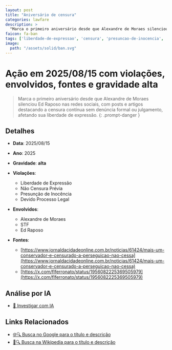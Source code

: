 ```yaml
---
layout: post
title: "Aniversário de censura"
categories: lawfare
description: > 
  "Marca o primeiro aniversário desde que Alexandre de Moraes silenciou Ed Raposo nas redes sociais, com posts e artigos destacando a censura contínua sem denúncia formal ou julgamento, afetando sua liberdade de expressão."
faicon: fa-ban
tags: ['liberdade-de-expressao', 'censura', 'presuncao-de-inocencia', 'devido-processo-legal', 'alexandre-de-moraes', 'stf', 'ed-raposo', 'gravidade-alta', 'censura', 'stf', 'perseguicao', 'bolsonarista']
image:
  path: "/assets/solid/ban.svg"
---
```


# Ação em 2025/08/15 com violações, envolvidos, fontes e gravidade alta

> Marca o primeiro aniversário desde que Alexandre de Moraes silenciou Ed Raposo nas redes sociais, com posts e artigos destacando a censura contínua sem denúncia formal ou julgamento, afetando sua liberdade de expressão.
{: .prompt-danger }

## Detalhes
- **Data**: 2025/08/15
- **Ano**: 2025
- **Gravidade**: **alta** <i class="fas fa-ban"></i>

- **Violações**:
  - Liberdade de Expressão
  - Não Censura Prévia
  - Presunção de Inocência
  - Devido Processo Legal
- **Envolvidos**:
  - Alexandre de Moraes
  - STF
  - Ed Raposo
- **Fontes**:
  - [https://www.jornaldacidadeonline.com.br/noticias/61424/mais-um-conservador-e-censurado-a-perseguicao-nao-cessa](https://www.jornaldacidadeonline.com.br/noticias/61424/mais-um-conservador-e-censurado-a-perseguicao-nao-cessa)
  - [https://x.com/flferronato/status/1956082225369505979](https://x.com/flferronato/status/1956082225369505979)

## Análise por IA
- [🤖 Investigar com IA](https://www.perplexity.ai/search?q=%20Anivers%C3%A1rio%20de%20censura%20Marca%20o%20primeiro%20anivers%C3%A1rio%20desde%20que%20Alexandre%20de%20Moraes%20silenciou%20Ed%20Raposo%20nas%20redes%20sociais%2C%20com%20posts%20e%20artigos%20destacando%20a%20censura%20cont%C3%ADnua%20sem%20den%C3%BAncia%20formal%20ou%20julgamento%2C%20afetando%20sua%20liberdade%20de%20express%C3%A3o.%20Liberdade%20de%20Express%C3%A3o%20N%C3%A3o%20Censura%20Pr%C3%A9via%20Presun%C3%A7%C3%A3o%20de%20Inoc%C3%AAncia%20Devido%20Processo%20Legal%202025%20gravidade%20alta)

## Links Relacionados
- [🌐🔍 Busca no Google para o título e descrição](https://www.google.com/search?q=%20Anivers%C3%A1rio%20de%20censura%20Marca%20o%20primeiro%20anivers%C3%A1rio%20desde%20que%20Alexandre%20de%20Moraes%20silenciou%20Ed%20Raposo%20nas%20redes%20sociais%2C%20com%20posts%20e%20artigos%20destacando%20a%20censura%20cont%C3%ADnua%20sem%20den%C3%BAncia%20formal%20ou%20julgamento%2C%20afetando%20sua%20liberdade%20de%20express%C3%A3o.%20Liberdade%20de%20Express%C3%A3o%20N%C3%A3o%20Censura%20Pr%C3%A9via%20Presun%C3%A7%C3%A3o%20de%20Inoc%C3%AAncia%20Devido%20Processo%20Legal%202025%20gravidade%20alta)
- [📖🔍 Busca na Wikipedia para o título e descrição](https://pt.wikipedia.org/w/index.php?search=%20Anivers%C3%A1rio%20de%20censura%20Marca%20o%20primeiro%20anivers%C3%A1rio%20desde%20que%20Alexandre%20de%20Moraes%20silenciou%20Ed%20Raposo%20nas%20redes%20sociais%2C%20com%20posts%20e%20artigos%20destacando%20a%20censura%20cont%C3%ADnua%20sem%20den%C3%BAncia%20formal%20ou%20julgamento%2C%20afetando%20sua%20liberdade%20de%20express%C3%A3o.%20Liberdade%20de%20Express%C3%A3o%20N%C3%A3o%20Censura%20Pr%C3%A9via%20Presun%C3%A7%C3%A3o%20de%20Inoc%C3%AAncia%20Devido%20Processo%20Legal%202025%20gravidade%20alta)

